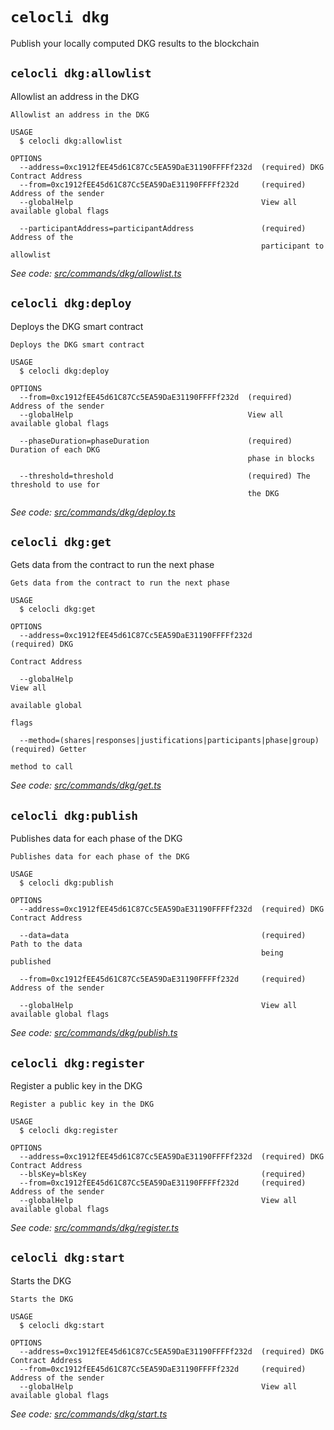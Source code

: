 # `celocli dkg`

Publish your locally computed DKG results to the blockchain


## `celocli dkg:allowlist`

Allowlist an address in the DKG

```
Allowlist an address in the DKG

USAGE
  $ celocli dkg:allowlist

OPTIONS
  --address=0xc1912fEE45d61C87Cc5EA59DaE31190FFFFf232d  (required) DKG Contract Address
  --from=0xc1912fEE45d61C87Cc5EA59DaE31190FFFFf232d     (required) Address of the sender
  --globalHelp                                          View all available global flags

  --participantAddress=participantAddress               (required) Address of the
                                                        participant to allowlist
```

_See code: [src/commands/dkg/allowlist.ts](https://github.com/celo-org/celo-monorepo/tree/master/packages/cli/src/commands/dkg/allowlist.ts)_

## `celocli dkg:deploy`

Deploys the DKG smart contract

```
Deploys the DKG smart contract

USAGE
  $ celocli dkg:deploy

OPTIONS
  --from=0xc1912fEE45d61C87Cc5EA59DaE31190FFFFf232d  (required) Address of the sender
  --globalHelp                                       View all available global flags

  --phaseDuration=phaseDuration                      (required) Duration of each DKG
                                                     phase in blocks

  --threshold=threshold                              (required) The threshold to use for
                                                     the DKG
```

_See code: [src/commands/dkg/deploy.ts](https://github.com/celo-org/celo-monorepo/tree/master/packages/cli/src/commands/dkg/deploy.ts)_

## `celocli dkg:get`

Gets data from the contract to run the next phase

```
Gets data from the contract to run the next phase

USAGE
  $ celocli dkg:get

OPTIONS
  --address=0xc1912fEE45d61C87Cc5EA59DaE31190FFFFf232d                 (required) DKG
                                                                       Contract Address

  --globalHelp                                                         View all
                                                                       available global
                                                                       flags

  --method=(shares|responses|justifications|participants|phase|group)  (required) Getter
                                                                       method to call
```

_See code: [src/commands/dkg/get.ts](https://github.com/celo-org/celo-monorepo/tree/master/packages/cli/src/commands/dkg/get.ts)_

## `celocli dkg:publish`

Publishes data for each phase of the DKG

```
Publishes data for each phase of the DKG

USAGE
  $ celocli dkg:publish

OPTIONS
  --address=0xc1912fEE45d61C87Cc5EA59DaE31190FFFFf232d  (required) DKG Contract Address

  --data=data                                           (required) Path to the data
                                                        being published

  --from=0xc1912fEE45d61C87Cc5EA59DaE31190FFFFf232d     (required) Address of the sender

  --globalHelp                                          View all available global flags
```

_See code: [src/commands/dkg/publish.ts](https://github.com/celo-org/celo-monorepo/tree/master/packages/cli/src/commands/dkg/publish.ts)_

## `celocli dkg:register`

Register a public key in the DKG

```
Register a public key in the DKG

USAGE
  $ celocli dkg:register

OPTIONS
  --address=0xc1912fEE45d61C87Cc5EA59DaE31190FFFFf232d  (required) DKG Contract Address
  --blsKey=blsKey                                       (required)
  --from=0xc1912fEE45d61C87Cc5EA59DaE31190FFFFf232d     (required) Address of the sender
  --globalHelp                                          View all available global flags
```

_See code: [src/commands/dkg/register.ts](https://github.com/celo-org/celo-monorepo/tree/master/packages/cli/src/commands/dkg/register.ts)_

## `celocli dkg:start`

Starts the DKG

```
Starts the DKG

USAGE
  $ celocli dkg:start

OPTIONS
  --address=0xc1912fEE45d61C87Cc5EA59DaE31190FFFFf232d  (required) DKG Contract Address
  --from=0xc1912fEE45d61C87Cc5EA59DaE31190FFFFf232d     (required) Address of the sender
  --globalHelp                                          View all available global flags
```

_See code: [src/commands/dkg/start.ts](https://github.com/celo-org/celo-monorepo/tree/master/packages/cli/src/commands/dkg/start.ts)_
